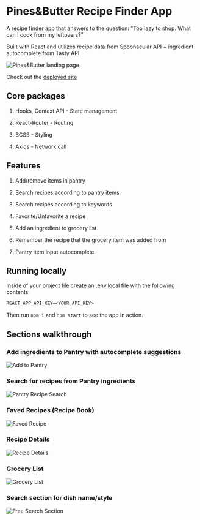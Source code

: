 # Pines&Butter Recipe Finder App

A recipe finder app that answers to the question: "Too lazy to shop. What can I cook from my leftovers?"

Built with React and utilizes recipe data from Spoonacular API + ingredient autocomplete from Tasty API.

![Pines&Butter landing page](https://i.ibb.co/hmnJ5WR/2020-07-19-1.png)

Check out the [deployed site](https://pinesandbutter.netlify.app/)

## Core packages

1. Hooks, Context API - State management

2. React-Router - Routing

3. SCSS - Styling

4. Axios - Network call

## Features

1. Add/remove items in pantry

2. Search recipes according to pantry items

3. Search recipes according to keywords

4. Favorite/Unfavorite a recipe

5. Add an ingredient to grocery list

6. Remember the recipe that the grocery item was added from

7. Pantry item input autocomplete

## Running locally

Inside of your project file create an .env.local file with the following contents:

```txt
REACT_APP_API_KEY=<YOUR_API_KEY>
```

Then run ```npm i``` and ```npm start``` to see the app in action.

## Sections walkthrough

### Add ingredients to Pantry with autocomplete suggestions

![Add to Pantry](https://i.ibb.co/2S0DD1b/2020-07-20-1.png)

### Search for recipes from Pantry ingredients

![Pantry Recipe Search](https://i.ibb.co/SRL9sCg/2020-07-19-1.png)

### Faved Recipes (Recipe Book)

![Faved Recipe](https://i.ibb.co/XYtnD38/2020-07-20-9.png)

### Recipe Details

![Recipe Details](https://i.ibb.co/XYcyvx1/2020-07-20-4.png)

### Grocery List

![Grocery List](https://i.ibb.co/xGZ43PH/2020-07-20-8.png)

### Search section for dish name/style

![Free Search Section](https://i.ibb.co/jGQPNRB/2020-07-20-11.png)

